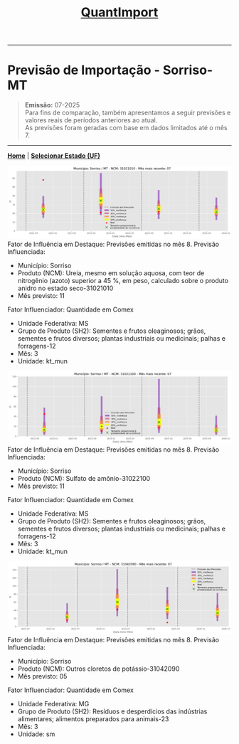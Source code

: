 <header>
<h1><a href="https://quantimportbrazil.github.io/Sobre/">QuantImport</a></h1>
</header>

---

# Previsão de Importação - Sorriso-MT

> **Emissão:** 07-2025  
> Para fins de comparação, também apresentamos a seguir previsões e valores reais de períodos anteriores ao atual.  
> As previsões foram geradas com base em dados limitados até o mês 7.

---

**[Home](https://quantimportbrazil.github.io/Sobre/)** | **[Selecionar Estado (UF)](https://quantimportbrazil.github.io/Unidades_Federativas/)**


![Gráfico de Previsão](31021010.png)
Fator de Influência em Destaque:
Previsões emitidas no mês 8.
Previsão Influenciada:
- Município: Sorriso
- Produto (NCM): Ureia, mesmo em solução aquosa, com teor de nitrogênio (azoto) superior a 45 %, em peso, calculado sobre o produto anidro no estado seco-31021010 
- Mês previsto: 11


Fator Influenciador: Quantidade em Comex
- Unidade Federativa: MS
- Grupo de Produto (SH2): Sementes e frutos oleaginosos; grãos, sementes e frutos diversos; plantas industriais ou medicinais; palhas e forragens-12 
- Mês: 3
- Unidade: kt_mun







![Gráfico de Previsão](31022100.png)
Fator de Influência em Destaque:
Previsões emitidas no mês 8.
Previsão Influenciada:
- Município: Sorriso
- Produto (NCM): Sulfato de amônio-31022100 
- Mês previsto: 11


Fator Influenciador: Quantidade em Comex
- Unidade Federativa: MS
- Grupo de Produto (SH2): Sementes e frutos oleaginosos; grãos, sementes e frutos diversos; plantas industriais ou medicinais; palhas e forragens-12 
- Mês: 3
- Unidade: kt_mun







![Gráfico de Previsão](31042090.png)
Fator de Influência em Destaque:
Previsões emitidas no mês 8.
Previsão Influenciada:
- Município: Sorriso
- Produto (NCM): Outros cloretos de potássio-31042090 
- Mês previsto: 05


Fator Influenciador: Quantidade em Comex
- Unidade Federativa: MG
- Grupo de Produto (SH2): Resíduos e desperdícios das indústrias alimentares; alimentos preparados para animais-23 
- Mês: 3
- Unidade: sm





